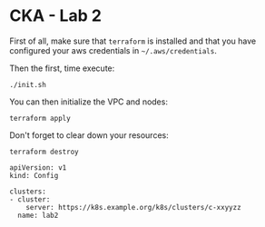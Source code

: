 # CKA - Lab 2

First of all, make sure that `terraform` is installed and that you have configured your aws credentials in `~/.aws/credentials`.

Then the first, time execute:
````
./init.sh
````

You can then initialize the VPC and nodes:
````
terraform apply
````

Don't forget to clear down your resources:
````
terraform destroy
````


````
apiVersion: v1
kind: Config

clusters:
- cluster:
    server: https://k8s.example.org/k8s/clusters/c-xxyyzz
  name: lab2
````

